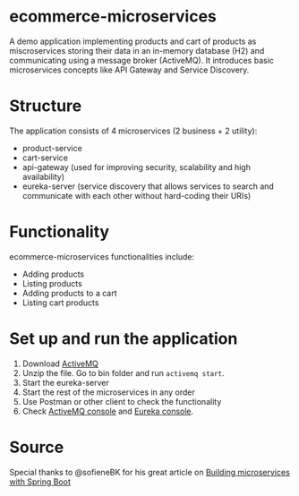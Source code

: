 # ecommerce-microservices
A demo application implementing products and cart of products as miscroservices storing their data in an in-memory database (H2) and communicating using a message broker (ActiveMQ). It introduces basic microservices concepts like API Gateway and Service Discovery.

# Structure
The application consists of 4 microservices (2 business + 2 utility):
* product-service
* cart-service
* api-gateway (used for improving security, scalability and high availability)
* eureka-server (service discovery that allows services to search and communicate with each other without hard-coding their URIs)

# Functionality
ecommerce-microservices functionalities include:
* Adding products
* Listing products
* Adding products to a cart
* Listing cart products

# Set up and run the application
1. Download [ActiveMQ](http://activemq.apache.org/)
2. Unzip the file. Go to bin folder and run `activemq start`.
3. Start the eureka-server
4. Start the rest of the microservices in any order
5. Use Postman or other client to check the functionality
6. Check [ActiveMQ console](http://localhost:8161/) and [Eureka console](http://localhost:9000/).

# Source
Special thanks to @sofieneBK for his great article on [Building microservices with Spring Boot](https://medium.com/nerd-for-tech/building-microservices-with-spring-boot-753be739ca7d)